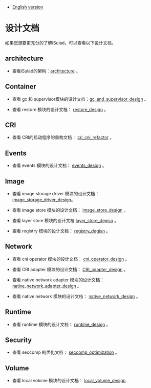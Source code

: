 - [English version](README.md)

# 设计文档

如果您想要更充分的了解iSulad，可以查看以下设计文档。

## architecture

- 查看iSulad的架构：[architecture](./architecture_zh.md) 。

## Container

- 查看 gc 和 supervisor模块的设计文档：[gc_and_supervisor_design](./detailed/Container/gc_and_supervisor_design_zh.md) 。

- 查看 restore 模块的设计文档： [restore_design](./detailed/Container/restore_design_zh.md) 。

## CRI

- 查看 CRI的启动程序的重构文档： [cri_cni_refactor](./detailed/CRI/cri_cni_refactor_zh.md) 。

## Events

- 查看 events 模块的设计文档： [events_design](./detailed/Events/events_design.md) 。

## Image

- 查看 image storage driver 模块的设计文档： [image_storage_driver_design](./detailed/Image/image_storage_driver_design_zh.md)。

- 查看 image store 模块的设计文档： [image_store_design](./detailed/Image/image_store_design_zh.md) 。

- 查看 layer store 模块的设计文档 [layer_store_degisn](./detailed/Image/layer_store_degisn_zh.md) 。

- 查看 registry 模块的设计文档： [registry_degisn](./detailed/Image/registry_degisn_zh.md) 。

## Network

- 查看 cni operator 模块的设计文档： [cni_operator_design](./detailed/Network/cni_operator_design_zh.md) 。

- 查看 CRI adapter 模块的设计文档： [CRI_adapter_design](./detailed/Network/CRI_adapter_design_zh.md) 。

- 查看 native network adapter 模块的设计文档： [native_network_adapter_design](./detailed/Network/native_network_adapter_design_zh.md) 。

- 查看 native network 模块的设计文档： [native_network_design](./detailed/Network/native_network_design_zh.md) 。

## Runtime

- 查看 runtime 模块的设计文档： [runtime_design](./detailed/Runtime/runtime_design_zh.md) 。

## Security

- 查看 seccomp 的优化文档： [seccomp_optimization](./detailed/Security/seccomp_optimization_zh.md) 。

## Volume

- 查看 local volume 模块的设计文档： [local_volume_design](./detailed/Volume/local_volume_design_zh.md).